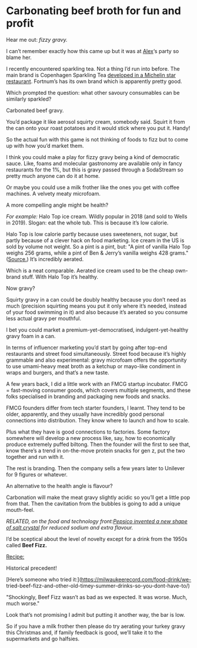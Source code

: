# Carbonating beef broth for fun and profit

Hear me out: _fizzy gravy._

I can’t remember exactly how this came up but it was at
[Alex](https://www.designswarm.com)‘s party so blame her.

I recently encountered sparkling tea. Not a thing I’d run into before. The
main brand is Copenhagen Sparkling Tea [developed in a Michelin star
restaurant](https://sparklingtea.co/about-us/). Fortnum’s has its own brand
which is apparently pretty good.

Which prompted the question: what other savoury consumables can be similarly
sparkled?

Carbonated beef gravy.

You’d package it like aerosol squirty cream, somebody said. Squirt it from the
can onto your roast potatoes and it would stick where you put it. Handy!

So the actual fun with this game is not thinking of foods to fizz but to come
up with how you’d market them.

I think you could make a play for fizzy gravy being a kind of democratic
sauce. Like, foams and molecular gastronomy are available only in fancy
restaurants for the 1%, but this is gravy passed through a SodaStream so
pretty much anyone can do it at home.

Or maybe you could use a milk frother like the ones you get with coffee
machines. A velvety meaty microfoam.

A more compelling angle might be health?

_For example:_ Halo Top ice cream. Wildly popular in 2018 (and sold to Wells
in 2019). Slogan: eat the whole tub. This is because it’s low calorie.

Halo Top is low calorie partly because uses sweeteners, not sugar, but partly
because of a clever hack on food marketing. Ice cream in the US is sold by
volume not weight. So a pint is a pint, but: "A pint of vanilla Halo Top
weighs 256 grams, while a pint of Ben & Jerry’s vanilla weighs 428 grams."
([Source.](https://time.com/4883111/halo-top-ice-cream-nutrition/)) It’s
incredibly aerated.

Which is a neat comparable. Aerated ice cream used to be the cheap own-brand
stuff. With Halo Top it’s healthy.

Now gravy?

Squirty gravy in a can could be doubly healthy because you don’t need as much
(precision squirting means you put it only where it’s needed, instead of your
food swimming in it) and also because it’s aerated so you consume less actual
gravy per mouthful.

I bet you could market a premium-yet-democratised, indulgent-yet-healthy gravy
foam in a can.

In terms of influencer marketing you’d start by going after top-end
restaurants and street food simultaneously. Street food because it’s highly
grammable and also experimental: gravy microfoam offers the opportunity to use
umami-heavy meat broth as a ketchup or mayo-like condiment in wraps and
burgers, and that’s a new taste.

A few years back, I did a little work with an FMCG startup incubator. FMCG =
fast-moving consumer goods, which covers multiple segments, and these folks
specialised in branding and packaging new foods and snacks.

FMCG founders differ from tech starter founders, I learnt. They tend to be
older, apparently, and they usually have incredibly good personal connections
into distribution. They know where to launch and how to scale.

Plus what they have is good connections to factories. Some factory somewhere
will develop a new process like, say, how to economically produce extremely
puffed biltong. Then the founder will the first to see that, know there’s a
trend in on-the-move protein snacks for gen z, put the two together and run
with it.

The rest is branding. Then the company sells a few years later to Unilever for
9 figures or whatever.

An alternative to the health angle is flavour?

Carbonation will make the meat gravy slightly acidic so you’ll get a little
pop from that. Then the cavitation from the bubbles is going to add a unique
mouth-feel.

_RELATED, on the food and technology front:[Pepsico invented a new shape of
salt crystal](/home/2014/12/17/filtered) for reduced sodium and extra
flavour._

I’d be sceptical about the level of novelty except for a drink from the 1950s
called **Beef Fizz.**

[Recipe:](https://ifood.tv/beef/102019-beef-fizz)

Historical precedent!

[Here’s someone who tried it:](https://milwaukeerecord.com/food-drink/we-
tried-beef-fizz-and-other-old-timey-summer-drinks-so-you-dont-have-to/)

"Shockingly, Beef Fizz wasn’t as bad as we expected. It was worse. Much, much
worse."

Look that’s not promising I admit but putting it another way, the bar is low.

So if you have a milk frother then please do try aerating your turkey gravy
this Christmas and, if family feedback is good, we’ll take it to the
supermarkets and go halfsies.
